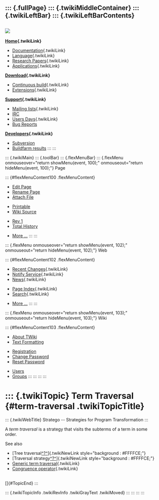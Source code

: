::: {.fullPage}
::: {.twikiMiddleContainer}
::: {.twikiLeftBar}
::: {.twikiLeftBarContents}
  ----------------------------------------------------------------------------------
  [![](../pub/Stratego/StrategoLogo/StrategoLogoTextlessWhite-100px.png)](WebHome)
  ----------------------------------------------------------------------------------

**[Home](WebHome){.twikiLink}**

-   [Documentation](StrategoDocumentation){.twikiLink}
-   [Language](StrategoLanguage){.twikiLink}
-   [Research Papers](StrategoPublications){.twikiLink}
-   [Applications](StrategoApplication){.twikiLink}

**[Download](StrategoDownload){.twikiLink}**

-   [Continuous build](ContinuousBuild){.twikiLink}
-   [Extensions](AdditionalPackageDownload){.twikiLink}

**[Support](StrategoSupport){.twikiLink}**

-   [Mailing lists](MailingList){.twikiLink}
-   [IRC](irc://irc.freenode.net/#stratego)
-   [Users Days](StrategoUsersDay){.twikiLink}
-   [Bug Reports](http://yellowgrass.org/project/StrategoXT)

**[Developers](StrategoDev){.twikiLink}**

-   [Subversion](https://svn.strategoxt.org/repos/StrategoXT/strategoxt/trunk)
-   [Buildfarm
    results](http://hydra.nixos.org/jobset/strategoxt/strategoxt-release/all)
:::
:::

::: {.twikiMain}
::: {.toolBar}
::: {.flexMenuBar}
::: {.flexMenu onmouseover="return showMenu(event, 100);" onmouseout="return hideMenu(event, 100);"}
Page

::: {#flexMenuContent100 .flexMenuContent}
-   [Edit
    Page](http://www.program-transformation.org/edit/Stratego/TermTraversal?t=1536825713)
-   [Rename
    Page](http://www.program-transformation.org/rename/Stratego/TermTraversal)
-   [Attach
    File](http://www.program-transformation.org/attach/Stratego/TermTraversal)

<!-- -->

-   [Printable](http://www.program-transformation.org/view/Stratego/TermTraversal?skin=print.pattern)
-   [Wiki
    Source](http://www.program-transformation.org/view/Stratego/TermTraversal?skin=text&raw=on&contenttype=text/plain)

<!-- -->

-   [Rev
    1](http://www.program-transformation.org/view/Stratego/TermTraversal?rev=1.1)
-   [Total
    History](http://www.program-transformation.org/rdiff/Stratego/TermTraversal)

<!-- -->

-   [More
    \...](http://www.program-transformation.org/oops/Stratego/TermTraversal?template=oopsmore&param1=1.1&param2=1.1)
:::
:::

::: {.flexMenu onmouseover="return showMenu(event, 102);" onmouseout="return hideMenu(event, 102);"}
Web

::: {#flexMenuContent102 .flexMenuContent}
-   [Recent Changes](WebChanges){.twikiLink}
-   [Notify Service](WebNotify){.twikiLink}
-   [News](WebNews){.twikiLink}

<!-- -->

-   [Page Index](WebIndex){.twikiLink}
-   [Search](WebSearch){.twikiLink}

<!-- -->

-   [More
    \...](http://www.program-transformation.org/oops/Stratego/TermTraversal?template=oopsmore&param1=1.1&param2=1.1)
:::
:::

::: {.flexMenu onmouseover="return showMenu(event, 103);" onmouseout="return hideMenu(event, 103);"}
Wiki

::: {#flexMenuContent103 .flexMenuContent}
-   [About
    TWiki](http://www.program-transformation.org/view/TWiki/WebHome)
-   [Text
    Formatting](http://www.program-transformation.org/view/TWiki/TextFormattingRules)

<!-- -->

-   [Registration](http://www.program-transformation.org/view/TWiki/TWikiRegistration)
-   [Change
    Password](http://www.program-transformation.org/view/TWiki/ChangePassword)
-   [Reset
    Password](http://www.program-transformation.org/view/TWiki/ResetPassword)

<!-- -->

-   [Users](http://www.program-transformation.org/view/Main/TWikiUsers)
-   [Groups](http://www.program-transformation.org/view/Main/TWikiGroups)
:::
:::
:::
:::

::: {.twikiTopic}
Term Traversal {#term-traversal .twikiTopicTitle}
==============

::: {.twikiWebTitle}
Stratego \-- Strategies for Program Transformation
:::

A *term traversal* is a strategy that visits the subterms of a term in
some order.

See also

-   [Tree
    traversal[^?^](http://www.program-transformation.org/edit/Stratego/TreeTraversal?topicparent=Stratego.TermTraversal)]{.twikiNewLink
    style="background : #FFFFCE;"}
-   [Traversal
    strategy[^?^](http://www.program-transformation.org/edit/Stratego/TraversalStrategy?topicparent=Stratego.TermTraversal)]{.twikiNewLink
    style="background : #FFFFCE;"}
-   [Generic term traversal](GenericTermTraversal){.twikiLink}
-   [Congruence operator](CongruenceOperator){.twikiLink}

\
[]{#TopicEnd}
:::

::: {.twikiTopicInfo .twikiRevInfo .twikiGrayText .twikiMoved}
:::
:::
:::
:::

